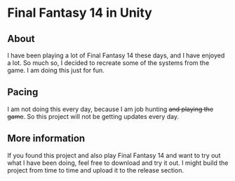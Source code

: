 # Final Fantasy 14 in Unity

## About
I have been playing a lot of Final Fantasy 14 these days, and I have enjoyed a lot. So much so, I decided to recreate some of the systems from the game. I am doing this just for fun.

## Pacing
I am not doing this every day, because I am job hunting ~~and playing the game~~. So this project will not be getting updates every day.

## More information
If you found this project and also play Final Fantasy 14 and want to try out what I have been doing, feel free to download and try it out. I might build the project from time to time and upload it to the release section.